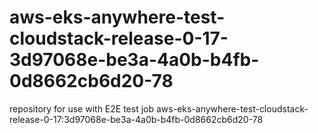 # aws-eks-anywhere-test-cloudstack-release-0-17-3d97068e-be3a-4a0b-b4fb-0d8662cb6d20-78
repository for use with E2E test job aws-eks-anywhere-test-cloudstack-release-0-17:3d97068e-be3a-4a0b-b4fb-0d8662cb6d20-78
